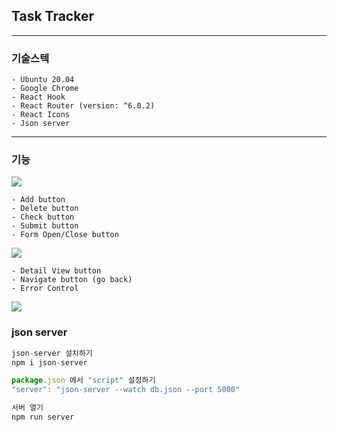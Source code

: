 ## Task Tracker

---

### 기술스텍

    - Ubuntu 20.04
    - Google Chrome
    - React Hook
    - React Router (version: ^6.0.2)
    - React Icons
    - Json server

---

### 기능

<img src="https://user-images.githubusercontent.com/74189121/145434671-f425ac59-429b-4ba2-b82d-561aa21f915a.png">

    - Add button
    - Delete button
    - Check button
    - Submit button
    - Form Open/Close button

<img src="https://user-images.githubusercontent.com/74189121/145434889-f3aa6e1b-30a8-49d9-9a12-b0456adb98a9.png">

    - Detail View button
    - Navigate button (go back)
    - Error Control

<img src="https://user-images.githubusercontent.com/74189121/145434995-bbb851be-d9fe-43ee-98f7-808707cc6835.png">

### json server

```js
json-server 설치하기
npm i json-server

package.json 에서 "script" 설정하기
"server": "json-server --watch db.json --port 5000"

서버 열기
npm run server
```
